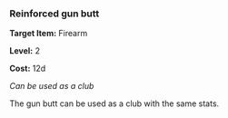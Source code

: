 ### Reinforced gun butt

**Target Item:** Firearm

**Level:** 2

**Cost:** 12d

_Can be used as a club_

The gun butt can be used as a club with the same stats.